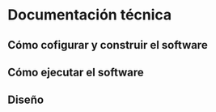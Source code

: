 # Documentación técnica #

## Cómo cofigurar y construir el software ##

## Cómo ejecutar el software ##

## Diseño ##

